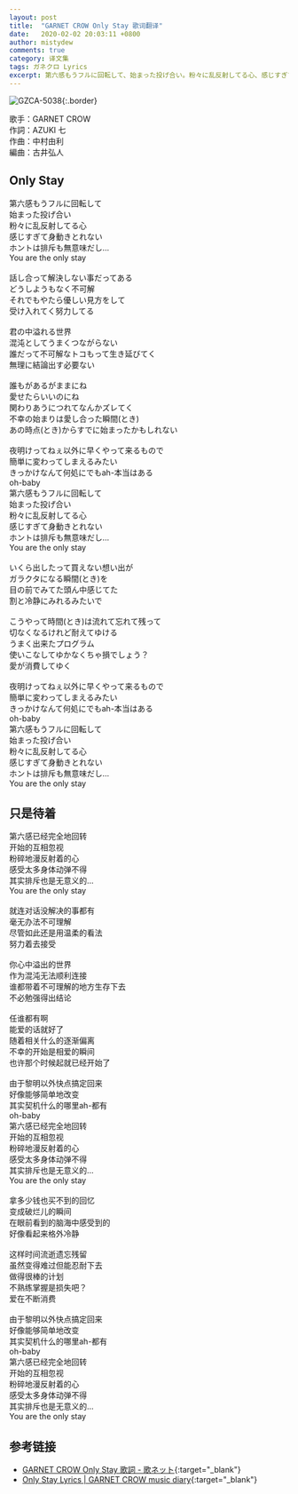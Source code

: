 ```yaml
---
layout: post
title:  "GARNET CROW Only Stay 歌词翻译"
date:   2020-02-02 20:03:11 +0800
author: mistydew
comments: true
category: 译文集
tags: ガネクロ Lyrics
excerpt: 第六感もうフルに回転して、始まった投げ合い。粉々に乱反射してる心、感じすぎて身動きとれない。ホントは排斥も無意味だし…You are the only stay。
---
```

![GZCA-5038](https://crowsub.github.io/assets/images/discography/album/GZCA-5038.jpg){:.border}

歌手：GARNET CROW<br>
作詞：AZUKI 七<br>
作曲：中村由利<br>
編曲：古井弘人

<div class="lyric-original">
  <h2>Only Stay</h2>
  <p>
    第六感もうフルに回転して<br>
    始まった投げ合い<br>
    粉々に乱反射してる心<br>
    感じすぎて身動きとれない<br>
    ホントは排斥も無意味だし…<br>
    You are the only stay<br>
    <br>
    話し合って解決しない事だってある<br>
    どうしようもなく不可解<br>
    それでもやたら優しい見方をして<br>
    受け入れてく努力してる<br>
    <br>
    君の中溢れる世界<br>
    混沌としてうまくつながらない<br>
    誰だって不可解なトコもって生き延びてく<br>
    無理に結論出す必要ない<br>
    <br>
    誰もがあるがままにね<br>
    愛せたらいいのにね<br>
    関わりあうにつれてなんかズレてく<br>
    不幸の始まりは愛し合った瞬間(とき)<br>
    あの時点(とき)からすでに始まったかもしれない<br>
    <br>
    夜明けってねぇ以外に早くやって来るもので<br>
    簡単に変わってしまえるみたい<br>
    きっかけなんて何処にでもah-本当はある<br>
    oh-baby<br>
    第六感もうフルに回転して<br>
    始まった投げ合い<br>
    粉々に乱反射してる心<br>
    感じすぎて身動きとれない<br>
    ホントは排斥も無意味だし…<br>
    You are the only stay<br>
    <br>
    いくら出したって買えない想い出が<br>
    ガラクタになる瞬間(とき)を<br>
    目の前でみてた頭ん中感じてた<br>
    割と冷静にみれるみたいで<br>
    <br>
    こうやって時間(とき)は流れて忘れて残って<br>
    切なくなるけれど耐えてゆける<br>
    うまく出来たプログラム<br>
    使いこなしてゆかなくちゃ損でしょう？<br>
    愛が消費してゆく<br>
    <br>
    夜明けってねぇ以外に早くやって来るもので<br>
    簡単に変わってしまえるみたい<br>
    きっかけなんて何処にでもah-本当はある<br>
    oh-baby<br>
    第六感もうフルに回転して<br>
    始まった投げ合い<br>
    粉々に乱反射してる心<br>
    感じすぎて身動きとれない<br>
    ホントは排斥も無意味だし…<br>
    You are the only stay
  </p>
</div>

<div class="lyric-translation">
  <h2>只是待着</h2>
  <p>
    第六感已经完全地回转<br>
    开始的互相忽视<br>
    粉碎地漫反射着的心<br>
    感受太多身体动弹不得<br>
    其实排斥也是无意义的…<br>
    You are the only stay<br>
    <br>
    就连对话没解决的事都有<br>
    毫无办法不可理解<br>
    尽管如此还是用温柔的看法<br>
    努力着去接受<br>
    <br>
    你心中溢出的世界<br>
    作为混沌无法顺利连接<br>
    谁都带着不可理解的地方生存下去<br>
    不必勉强得出结论<br>
    <br>
    任谁都有啊<br>
    能爱的话就好了<br>
    随着相关什么的逐渐偏离<br>
    不幸的开始是相爱的瞬间<br>
    也许那个时候起就已经开始了<br>
    <br>
    由于黎明以外快点搞定回来<br>
    好像能够简单地改变<br>
    其实契机什么的哪里ah-都有<br>
    oh-baby<br>
    第六感已经完全地回转<br>
    开始的互相忽视<br>
    粉碎地漫反射着的心<br>
    感受太多身体动弹不得<br>
    其实排斥也是无意义的…<br>
    You are the only stay<br>
    <br>
    拿多少钱也买不到的回忆<br>
    变成破烂儿的瞬间<br>
    在眼前看到的脑海中感受到的<br>
    好像看起来格外冷静<br>
    <br>
    这样时间流逝遗忘残留<br>
    虽然变得难过但能忍耐下去<br>
    做得很棒的计划<br>
    不熟练掌握是损失吧？<br>
    爱在不断消费<br>
    <br>
    由于黎明以外快点搞定回来<br>
    好像能够简单地改变<br>
    其实契机什么的哪里ah-都有<br>
    oh-baby<br>
    第六感已经完全地回转<br>
    开始的互相忽视<br>
    粉碎地漫反射着的心<br>
    感受太多身体动弹不得<br>
    其实排斥也是无意义的…<br>
    You are the only stay
  </p>
</div>

## 参考链接

* [GARNET CROW Only Stay 歌詞 - 歌ネット](https://www.uta-net.com/song/20209){:target="_blank"}
* [Only Stay Lyrics \| GARNET CROW music diary](https://crowsub.github.io/lyrics/original/Only%20Stay.html){:target="_blank"}
